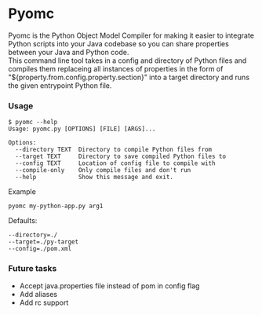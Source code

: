 # Pyomc
Pyomc is the Python Object Model Compiler for making it easier to integrate Python scripts into your Java codebase so you can share properties between your Java and Python code.  
This command line tool takes in a config and directory of Python files and compiles them replaceing all instances of properties in the form of "${property.from.config.property.section}" into a target directory and runs the given entrypoint Python file.

### Usage 
```
$ pyomc --help
Usage: pyomc.py [OPTIONS] [FILE] [ARGS]...

Options:
  --directory TEXT  Directory to compile Python files from
  --target TEXT     Directory to save compiled Python files to
  --config TEXT     Location of config file to compile with
  --compile-only    Only compile files and don't run
  --help            Show this message and exit.

```

Example
```.env
pyomc my-python-app.py arg1
```

Defaults:  
```
--directory=./  
--target=./py-target  
--config=./pom.xml
```  


### Future tasks
- Accept java.properties file instead of pom in config flag  
- Add aliases  
- Add rc support  
